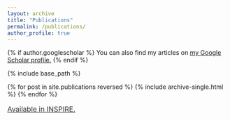 ```yaml
---
layout: archive
title: "Publications"
permalink: /publications/
author_profile: true
---
```


{% if author.googlescholar %}
  You can also find my articles on <u><a href="{{author.googlescholar}}">my Google Scholar profile</a>.</u>
{% endif %}

{% include base_path %}

{% for post in site.publications reversed %}
  {% include archive-single.html %}
{% endfor %}



<a style="line-height: 1.5;" href="http://inspirehep.net/author/profile/A.Celis.1"><span style="color: #333333;"><span style="font-size: medium;">Available in INSPIRE.</span></span></a>
